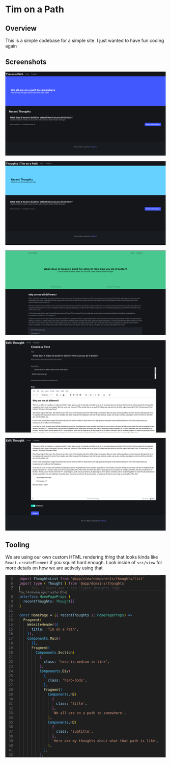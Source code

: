 # Tim on a Path

## Overview

This is a simple codebase for a simple site. I just wanted to have fun coding again

## Screenshots

![Homepage](/artifacts/home.png)

![Recent Thoughts](/artifacts/recent-thoughts.png)

![Single Thought](/artifacts/single-thought.png)

![Admin Add/Edit Thought Form](/artifacts/add-edit.png)

![Admin Add/Edit Thought Form with Publish Toggle](/artifacts/add-edit-2.png)

## Tooling

We are using our own custom HTML rendering _thing_ that looks kinda like `React.createElement`
if you squint hard enough. Look inside of `src/view` for more details on how we
are actively using that

![Kinda like .createElement. If you squint hard enough](/artifacts/fun-times.png)
